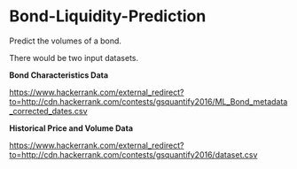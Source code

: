 # Bond-Liquidity-Prediction
Predict the volumes of a bond. 

There would be two input datasets.<br>    

**Bond Characteristics Data** <br>    

https://www.hackerrank.com/external_redirect?to=http://cdn.hackerrank.com/contests/gsquantify2016/ML_Bond_metadata_corrected_dates.csv

**Historical Price and Volume Data**

https://www.hackerrank.com/external_redirect?to=http://cdn.hackerrank.com/contests/gsquantify2016/dataset.csv
